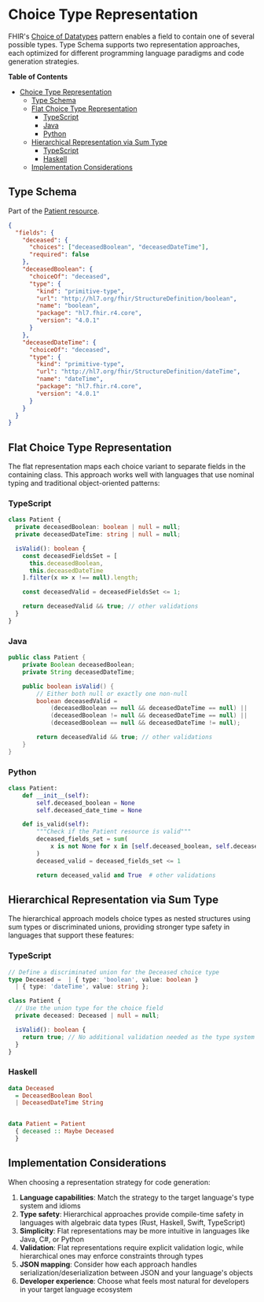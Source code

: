 # Choice Type Representation

FHIR's [Choice of Datatypes](https://build.fhir.org/formats.html#choice) pattern enables a field to contain one of several possible types. Type Schema supports two representation approaches, each optimized for different programming language paradigms and code generation strategies.

<!-- markdown-toc start - Don't edit this section. Run M-x markdown-toc-refresh-toc -->
**Table of Contents**

- [Choice Type Representation](#choice-type-representation)
  - [Type Schema](#type-schema)
  - [Flat Choice Type Representation](#flat-choice-type-representation)
    - [TypeScript](#typescript)
    - [Java](#java)
    - [Python](#python)
  - [Hierarchical Representation via Sum Type](#hierarchical-representation-via-sum-type)
    - [TypeScript](#typescript-1)
    - [Haskell](#haskell)
  - [Implementation Considerations](#implementation-considerations)

<!-- markdown-toc end -->

## Type Schema

Part of the [Patient resource](https://www.hl7.org/fhir/patient.html).

```json
{
  "fields": {
    "deceased": {
      "choices": ["deceasedBoolean", "deceasedDateTime"],
      "required": false
    },
    "deceasedBoolean": {
      "choiceOf": "deceased",
      "type": {
        "kind": "primitive-type",
        "url": "http://hl7.org/fhir/StructureDefinition/boolean",
        "name": "boolean",
        "package": "hl7.fhir.r4.core",
        "version": "4.0.1"
      }
    },
    "deceasedDateTime": {
      "choiceOf": "deceased",
      "type": {
        "kind": "primitive-type",
        "url": "http://hl7.org/fhir/StructureDefinition/dateTime",
        "name": "dateTime",
        "package": "hl7.fhir.r4.core",
        "version": "4.0.1"
      }
    }
  }
}
```

## Flat Choice Type Representation

The flat representation maps each choice variant to separate fields in the containing class. This approach works well with languages that use nominal typing and traditional object-oriented patterns:

### TypeScript

```typescript
class Patient {
  private deceasedBoolean: boolean | null = null;
  private deceasedDateTime: string | null = null;

  isValid(): boolean {
    const deceasedFieldsSet = [
      this.deceasedBoolean,
      this.deceasedDateTime
    ].filter(x => x !== null).length;

    const deceasedValid = deceasedFieldsSet <= 1;

    return deceasedValid && true; // other validations
  }
}
```

### Java

```java
public class Patient {
    private Boolean deceasedBoolean;
    private String deceasedDateTime;

    public boolean isValid() {
        // Either both null or exactly one non-null
        boolean deceasedValid =
            (deceasedBoolean == null && deceasedDateTime == null) ||
            (deceasedBoolean != null && deceasedDateTime == null) ||
            (deceasedBoolean == null && deceasedDateTime != null);

        return deceasedValid && true; // other validations
    }
}
```

### Python

```python
class Patient:
    def __init__(self):
        self.deceased_boolean = None
        self.deceased_date_time = None

    def is_valid(self):
        """Check if the Patient resource is valid"""
        deceased_fields_set = sum(
            x is not None for x in [self.deceased_boolean, self.deceased_date_time]
        )
        deceased_valid = deceased_fields_set <= 1

        return deceased_valid and True  # other validations
```

## Hierarchical Representation via Sum Type

The hierarchical approach models choice types as nested structures using sum types or discriminated unions, providing stronger type safety in languages that support these features:

### TypeScript

```typescript
// Define a discriminated union for the Deceased choice type
type Deceased =  | { type: 'boolean', value: boolean }
  | { type: 'dateTime', value: string };

class Patient {
  // Use the union type for the choice field
  private deceased: Deceased | null = null;

  isValid(): boolean {
    return true; // No additional validation needed as the type system enforces the constraint
  }
}
```

### Haskell

```haskell
data Deceased
  = DeceasedBoolean Bool
  | DeceasedDateTime String


data Patient = Patient
  { deceased :: Maybe Deceased
  }
```

## Implementation Considerations

When choosing a representation strategy for code generation:

1. **Language capabilities**: Match the strategy to the target language's type system and idioms
2. **Type safety**: Hierarchical approaches provide compile-time safety in languages with algebraic data types (Rust, Haskell, Swift, TypeScript)
3. **Simplicity**: Flat representations may be more intuitive in languages like Java, C#, or Python
4. **Validation**: Flat representations require explicit validation logic, while hierarchical ones may enforce constraints through types
5. **JSON mapping**: Consider how each approach handles serialization/deserialization between JSON and your language's objects
6. **Developer experience**: Choose what feels most natural for developers in your target language ecosystem
